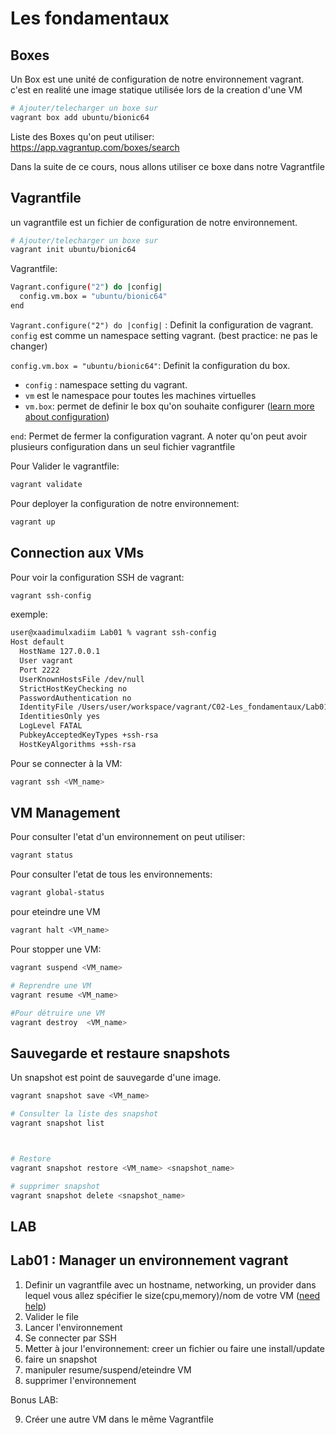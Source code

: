 # Les fondamentaux

## Boxes

Un Box est une unité de configuration de notre environnement vagrant. c'est en realité une image statique utilisée lors de la creation d'une VM

```sh
# Ajouter/telecharger un boxe sur
vagrant box add ubuntu/bionic64
```

Liste des Boxes qu'on peut utiliser: https://app.vagrantup.com/boxes/search

Dans la suite de ce cours, nous allons utiliser ce boxe dans notre Vagrantfile

## Vagrantfile

un vagrantfile est un fichier de configuration de notre environnement.



```sh
# Ajouter/telecharger un boxe sur
vagrant init ubuntu/bionic64
```

Vagrantfile:

```sh
Vagrant.configure("2") do |config|
  config.vm.box = "ubuntu/bionic64"
end
```

`Vagrant.configure("2") do |config|` : Definit la configuration de vagrant. `config` est comme un namespace setting vagrant. (best practice: ne pas le changer)


`config.vm.box = "ubuntu/bionic64"`: Definit la configuration du box.
 - `config` : namespace setting du vagrant.
 - `vm` est le namespace pour toutes les machines virtuelles 
 - `vm.box`: permet de definir le box qu'on souhaite configurer ([learn more about configuration](https://developer.hashicorp.com/vagrant/docs/vagrantfile/machine_settings))

`end`: Permet de fermer la configuration vagrant. A noter qu'on peut avoir plusieurs configuration dans un seul fichier vagrantfile

Pour Valider le vagrantfile:
```sh
vagrant validate
```

Pour deployer la configuration de notre environnement:
```sh
vagrant up
```

## Connection aux VMs 

Pour voir la configuration SSH de vagrant:
```sh
vagrant ssh-config
```

exemple:

```sh
user@xaadimulxadiim Lab01 % vagrant ssh-config
Host default
  HostName 127.0.0.1
  User vagrant
  Port 2222
  UserKnownHostsFile /dev/null
  StrictHostKeyChecking no
  PasswordAuthentication no
  IdentityFile /Users/user/workspace/vagrant/C02-Les_fondamentaux/Lab01/.vagrant/machines/default/virtualbox/private_key
  IdentitiesOnly yes
  LogLevel FATAL
  PubkeyAcceptedKeyTypes +ssh-rsa
  HostKeyAlgorithms +ssh-rsa
```

Pour se connecter à la VM:

```sh
vagrant ssh <VM_name>
```

## VM Management
Pour consulter l'etat d'un environnement on peut utiliser:

```sh
vagrant status
```

Pour consulter l'etat de tous les environnements:
```sh
vagrant global-status
```

pour eteindre une VM

```sh
vagrant halt <VM_name>
```


Pour stopper une VM:

```sh
vagrant suspend <VM_name>

# Reprendre une VM
vagrant resume <VM_name>

#Pour détruire une VM
vagrant destroy  <VM_name>
```
## Sauvegarde et restaure snapshots

Un snapshot est point de sauvegarde d'une image.


```sh
vagrant snapshot save <VM_name>

# Consulter la liste des snapshot
vagrant snapshot list



# Restore
vagrant snapshot restore <VM_name> <snapshot_name>

# supprimer snapshot
vagrant snapshot delete <snapshot_name>
```


## LAB

## Lab01 : Manager un environnement vagrant

1. Definir un vagrantfile  avec un hostname, networking, un provider dans lequel vous allez spécifier le size(cpu,memory)/nom de votre VM ([need help](https://developer.hashicorp.com/vagrant/docs/vagrantfile/machine_settings))
2. Valider le file
3. Lancer l'environnement
4. Se connecter par SSH
5. Metter à jour l'environnement: creer un fichier ou faire une install/update
6. faire un snapshot
7. manipuler resume/suspend/eteindre VM
8. supprimer l'environnement

Bonus LAB:

9. Créer une autre VM dans le même Vagrantfile